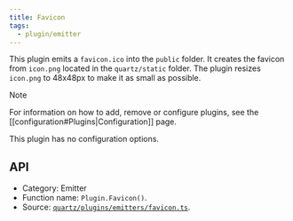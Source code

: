 ```yaml
---
title: Favicon
tags:
  - plugin/emitter
---
```


This plugin emits a `favicon.ico` into the `public` folder. It creates the favicon from `icon.png` located in the `quartz/static` folder.
The plugin resizes `icon.png` to 48x48px to make it as small as possible.

> [!note]
> For information on how to add, remove or configure plugins, see the [[configuration#Plugins|Configuration]] page.

This plugin has no configuration options.

## API

- Category: Emitter
- Function name: `Plugin.Favicon()`.
- Source: [`quartz/plugins/emitters/favicon.ts`](https://github.com/jackyzha0/quartz/blob/v4/quartz/plugins/emitters/favicon.ts).
